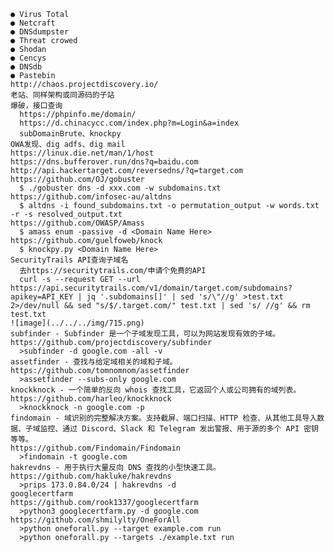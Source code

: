 	● Virus Total
	● Netcraft
	● DNSdumpster
	● Threat crowed
	● Shodan
	● Cencys
	● DNSdb
	● Pastebin
	http://chaos.projectdiscovery.io/
	老站、同样架构或同源码的子站
	爆破，接口查询
	  https://phpinfo.me/domain/
	  https://d.chinacycc.com/index.php?m=Login&a=index
	  subDomainBrute、knockpy
	OWA发现、dig adfs、dig mail
	https://linux.die.net/man/1/host 
	https://dns.bufferover.run/dns?q=baidu.com
	http://api.hackertarget.com/reversedns/?q=target.com
	https://github.com/OJ/gobuster
	  $ ./gobuster dns -d xxx.com -w subdomains.txt
	https://github.com/infosec-au/altdns
	  $ altdns -i found_subdomains.txt -o permutation_output -w words.txt -r -s resolved_output.txt
	https://github.com/OWASP/Amass
	  $ amass enum -passive -d <Domain Name Here>
	https://github.com/guelfoweb/knock
	  $ knockpy.py <Domain Name Here>
	SecurityTrails API查询子域名
	  去https://securitytrails.com/申请个免费的API
	  curl -s --request GET --url https://api.securitytrails.com/v1/domain/target.com/subdomains?apikey=API_KEY | jq '.subdomains[]' | sed 's/\"//g' >test.txt 2>/dev/null && sed "s/$/.target.com/" test.txt | sed 's/ //g' && rm test.txt
	![image](../../../img/715.png)
	subfinder - Subfinder 是一个子域发现工具，可以为网站发现有效的子域。 
	https://github.com/projectdiscovery/subfinder 
	  >subfinder -d google.com -all -v 
	assetfinder - 查找与给定域相关的域和子域。 
	https://github.com/tomnomnom/assetfinder 
	  >assetfinder --subs-only google.com
	knockknock - 一个简单的反向 whois 查找工具，它返回个人或公司拥有的域列表。 
	https://github.com/harleo/knockknock 
	  >knockknock -n google.com -p 
	findomain - 域识别的完整解决方案。支持截屏、端口扫描、HTTP 检查、从其他工具导入数据、子域监控、通过 Discord、Slack 和 Telegram 发出警报、用于源的多个 API 密钥等等。 
	https://github.com/Findomain/Findomain 
	  >findomain -t google.com 
	hakrevdns - 用于执行大量反向 DNS 查找的小型快速工具。 
	https://github.com/hakluke/hakrevdns 
	  >prips 173.0.84.0/24 | hakrevdns -d 
	googlecertfarm
	https://github.com/rook1337/googlecertfarm 
	  >python3 googlecertfarm.py -d google.com
	https://github.com/shmilylty/OneForAll
	  >python oneforall.py --target example.com run
	  >python oneforall.py --targets ./example.txt run